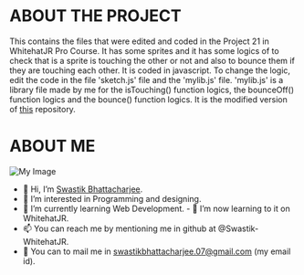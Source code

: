 # ABOUT THE PROJECT 
This contains the files that were edited and coded in the Project 21 in WhitehatJR Pro Course. It has some sprites and it has some logics of to check that is a sprite is touching the other or not and also to bounce them if they are touching each other. It is coded in javascript. To change the logic, edit the code in the file 'sketch.js' file and the 'mylib.js' file. 'mylib.js' is a library file made by me for the isTouching() function logics, the bounceOff() function logics and the bounce() function logics. It is the modified version of [this](https://github.com/Swastik-WhitehatJR/Project-21) repository.  


# ABOUT ME  
![My Image](swastik.png)  
- 👋 Hi, I’m [Swastik Bhattacharjee](https://github.com/Swastik-WhitehatJR). 
- 👀 I’m interested in Programming and designing. 
- 🌱 I’m currently learning Web Development. - 💞️ I’m now learning to it on WhitehatJR. 
- 📫 You can reach me by mentioning me in github at @Swastik-WhitehatJR. 
- 💌 You can to mail me in swastikbhattacharjee.07@gmail.com (my email id).
